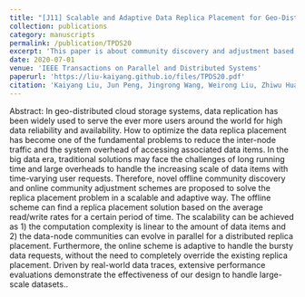 ```yaml
---
title: "[J11] Scalable and Adaptive Data Replica Placement for Geo-Distributed Cloud Storages"
collection: publications
category: manuscripts
permalink: /publication/TPDS20
excerpt: 'This paper is about community discovery and adjustment based data replica placement schemes in geo-distributed cloud storage systems.'
date: 2020-07-01
venue: 'IEEE Transactions on Parallel and Distributed Systems'
paperurl: 'https://liu-kaiyang.github.io/files/TPDS20.pdf'
citation: 'Kaiyang Liu, Jun Peng, Jingrong Wang, Weirong Liu, Zhiwu Huang, Jianping Pan. Scalable and adaptive data replica placement for geo-distributed cloud storages, IEEE Transactions on Parallel and Distributed Systems, vol. 31, no. 7, pp. 1575–1587, 2020.'
---
```


Abstract: In geo-distributed cloud storage systems, data replication has been widely used to serve the ever more users around the world for high data reliability and availability. How to optimize the data replica placement has become one of the fundamental problems to reduce the inter-node traffic and the system overhead of accessing associated data items. In the big data era, traditional solutions may face the challenges of long running time and large overheads to handle the increasing scale of data items with time-varying user requests. Therefore, novel offline community discovery and online community adjustment schemes are proposed to solve the replica placement problem in a scalable and adaptive way. The offline scheme can find a replica placement solution based on the average read/write rates for a certain period of time. The scalability can be achieved as 1) the computation complexity is linear to the amount of data items and 2) the data-node communities can evolve in parallel for a distributed replica placement. Furthermore, the online scheme is adaptive to handle the bursty data requests, without the need to completely override the existing replica placement. Driven by real-world data traces, extensive performance evaluations demonstrate the effectiveness of our design to handle large-scale datasets..
